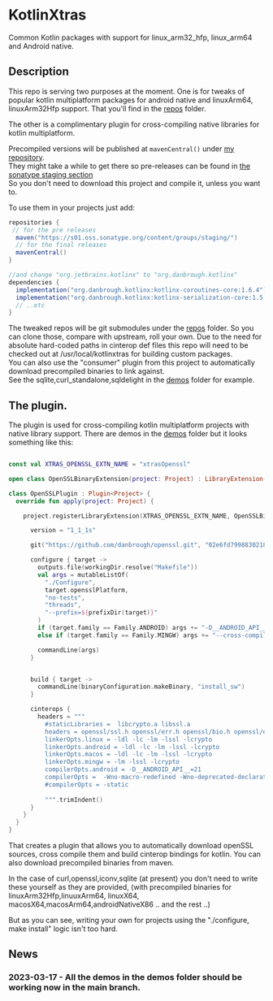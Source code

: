 # KotlinXtras

Common Kotlin packages with support for linux_arm32_hfp, linux_arm64 and Android native.

## Description

This repo is serving two purposes at the moment.
One is for tweaks of popular kotlin multiplatform packages for android native and linuxArm64,
linuxArm32Hfp support.
That you'll find in the [repos](./repos/) folder.

The other is a complimentary plugin for cross-compiling native libraries for kotlin multiplatform.

Precompiled versions will be published at `mavenCentral()`
under [my repository](https://repo.maven.apache.org/maven2/org/danbrough/).  
They might take a while to get there so pre-releases can be found
in [the sonatype staging section](https://s01.oss.sonatype.org/content/groups/staging/org/danbrough/)  
So you don't need to download this project and compile it, unless you want to.

To use them in your projects just add:

```gradle 
repositories {
 // for the pre releases
  maven("https://s01.oss.sonatype.org/content/groups/staging/")
  // for the final releases
  mavenCentral()
}

//and change "org.jetbrains.kotlinx" to "org.danbrough.kotlinx"
dependencies {
  implementation("org.danbrough.kotlinx:kotlinx-coroutines-core:1.6.4")
  implementation("org.danbrough.kotlinx:kotlinx-serialization-core:1.5.0")
  // ..etc 
}
```

The tweaked repos will be git submodules under the [repos](./repos) folder.
So you can clone those, compare with upstream, roll your own.
Due to the need for absolute hard-coded paths in cinterop def files this repo will need to be
checked out at /usr/local/kotlinxtras
for building custom packages.  
You can also use the "consumer" plugin from this project to automatically download precompiled
binaries to link against.  
See the sqlite,curl_standalone,sqldelight in the [demos](./demos) folder for example.

## The plugin.

The plugin is used for cross-compiling kotlin multiplatform projects with native library support.
There are demos in the [demos](./demos/) folder but it looks something like this:

```kotlin

const val XTRAS_OPENSSL_EXTN_NAME = "xtrasOpenssl"

open class OpenSSLBinaryExtension(project: Project) : LibraryExtension(project, "openssl")

class OpenSSLPlugin : Plugin<Project> {
  override fun apply(project: Project) {

    project.registerLibraryExtension(XTRAS_OPENSSL_EXTN_NAME, OpenSSLBinaryExtension::class.java) {

      version = "1_1_1s"

      git("https://github.com/danbrough/openssl.git", "02e6fd7998830218909cbc484ca054c5916fdc59")

      configure { target ->
        outputs.file(workingDir.resolve("Makefile"))
        val args = mutableListOf(
          "./Configure",
          target.opensslPlatform,
          "no-tests",
          "threads",
          "--prefix=${prefixDir(target)}"
        )
        if (target.family == Family.ANDROID) args += "-D__ANDROID_API__=21"
        else if (target.family == Family.MINGW) args += "--cross-compile-prefix=${target.hostTriplet}-"

        commandLine(args)
      }


      build { target ->
        commandLine(binaryConfiguration.makeBinary, "install_sw")
      }

      cinterops {
        headers = """
          #staticLibraries =  libcrypto.a libssl.a
          headers = openssl/ssl.h openssl/err.h openssl/bio.h openssl/evp.h
          linkerOpts.linux = -ldl -lc -lm -lssl -lcrypto
          linkerOpts.android = -ldl -lc -lm -lssl -lcrypto
          linkerOpts.macos = -ldl -lc -lm -lssl -lcrypto
          linkerOpts.mingw = -lm -lssl -lcrypto
          compilerOpts.android = -D__ANDROID_API__=21
          compilerOpts =  -Wno-macro-redefined -Wno-deprecated-declarations  -Wno-incompatible-pointer-types-discards-qualifiers
          #compilerOpts = -static
          
          """.trimIndent()
      }
    }
  }
}
```

That creates a plugin that allows you to automatically download openSSL sources, cross compile them
and build cinterop bindings for kotlin.
You can also download precompiled binaries from maven.

In the case of curl,openssl,iconv,sqlite (at present) you don't need to write these yourself as they
are provided, (with precompiled binaries for linuxArm32Hfp,linuuxArm64, linuxX64,
macosX64,macosArm64,androidNativeX86 .. and the rest ..)

But as you can see, writing your own for projects using the "./configure, make install" logic isn't
too hard.

## News

### 2023-03-17 - All the demos in the demos folder should be working now in the main branch.










